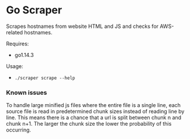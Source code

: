 # Go Scraper

Scrapes hostnames from website HTML and JS and checks for AWS-related hostnames.

Requires:
 - go1.14.3

Usage:
 - `./scraper scrape --help`

### Known issues

To handle large minified js files where the entire file is a single line, each source file is read in predetermined chunk sizes instead of reading line by line. This means there is a chance that a url is split between chunk n and chunk n+1. The larger the chunk size the lower the probability of this occurring.
